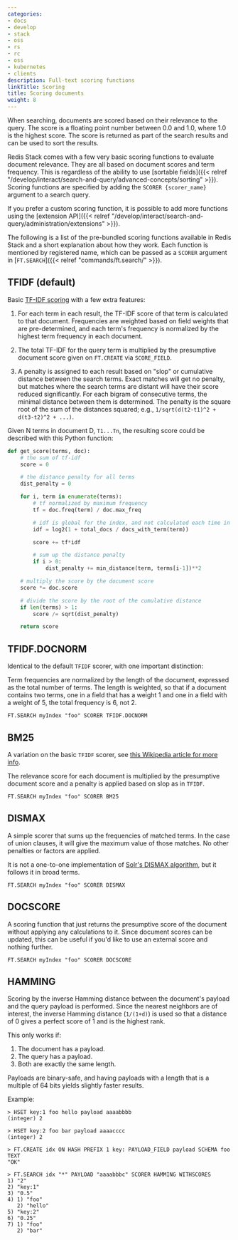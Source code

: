 ```yaml
---
categories:
- docs
- develop
- stack
- oss
- rs
- rc
- oss
- kubernetes
- clients
description: Full-text scoring functions
linkTitle: Scoring
title: Scoring documents
weight: 8
---
```


When searching, documents are scored based on their relevance to the query. The score is a floating point number between 0.0 and 1.0, where 1.0 is the highest score. The score is returned as part of the search results and can be used to sort the results.

Redis Stack comes with a few very basic scoring functions to evaluate document relevance. They are all based on document scores and term frequency. This is regardless of the ability to use [sortable fields]({{< relref "/develop/interact/search-and-query/advanced-concepts/sorting" >}}). Scoring functions are specified by adding the `SCORER {scorer_name}` argument to a search query.

If you prefer a custom scoring function, it is possible to add more functions using the [extension API]({{< relref "/develop/interact/search-and-query/administration/extensions" >}}).

The following is a list of the pre-bundled scoring functions available in Redis Stack and a short explanation about how they work. Each function is mentioned by registered name, which can be passed as a `SCORER` argument in [`FT.SEARCH`]({{< relref "commands/ft.search/" >}}).

## TFIDF (default)

Basic [TF-IDF scoring](https://en.wikipedia.org/wiki/Tf%E2%80%93idf) with a few extra features:

1. For each term in each result, the TF-IDF score of that term is calculated to that document. Frequencies are weighted based on field weights that are pre-determined, and each term's frequency is normalized by the highest term frequency in each document.

2. The total TF-IDF for the query term is multiplied by the presumptive document score given on `FT.CREATE` via `SCORE_FIELD`.

3. A penalty is assigned to each result based on "slop" or cumulative distance between the search terms. Exact matches will get no penalty, but matches where the search terms are distant will have their score reduced significantly. For each bigram of consecutive terms, the minimal distance between them is determined. The penalty is the square root of the sum of the distances squared; e.g., `1/sqrt(d(t2-t1)^2 + d(t3-t2)^2 + ...)`.

Given N terms in document D, `T1...Tn`, the resulting score could be described with this Python function:

```py
def get_score(terms, doc):
    # the sum of tf-idf
    score = 0

    # the distance penalty for all terms
    dist_penalty = 0

    for i, term in enumerate(terms):
        # tf normalized by maximum frequency
        tf = doc.freq(term) / doc.max_freq

        # idf is global for the index, and not calculated each time in real life
        idf = log2(1 + total_docs / docs_with_term(term))

        score += tf*idf

        # sum up the distance penalty
        if i > 0:
            dist_penalty += min_distance(term, terms[i-1])**2

    # multiply the score by the document score
    score *= doc.score

    # divide the score by the root of the cumulative distance
    if len(terms) > 1:
        score /= sqrt(dist_penalty)

    return score
```

## TFIDF.DOCNORM

Identical to the default `TFIDF` scorer, with one important distinction:

Term frequencies are normalized by the length of the document, expressed as the total number of terms. The length is weighted, so that if a document contains two terms, one in a field that has a weight 1 and one in a field with a weight of 5, the total frequency is 6, not 2.

```
FT.SEARCH myIndex "foo" SCORER TFIDF.DOCNORM
```

## BM25

A variation on the basic `TFIDF` scorer, see [this Wikipedia article for more info](https://en.wikipedia.org/wiki/Okapi_BM25).

The relevance score for each document is multiplied by the presumptive document score and a penalty is applied based on slop as in `TFIDF`.

```
FT.SEARCH myIndex "foo" SCORER BM25
```

## DISMAX

A simple scorer that sums up the frequencies of matched terms. In the case of union clauses, it will give the maximum value of those matches. No other penalties or factors are applied.

It is not a one-to-one implementation of [Solr's DISMAX algorithm](https://wiki.apache.org/solr/DisMax), but it follows it in broad terms.

```
FT.SEARCH myIndex "foo" SCORER DISMAX
```

## DOCSCORE

A scoring function that just returns the presumptive score of the document without applying any calculations to it. Since document scores can be updated, this can be useful if you'd like to use an external score and nothing further.

```
FT.SEARCH myIndex "foo" SCORER DOCSCORE
```

## HAMMING

Scoring by the inverse Hamming distance between the document's payload and the query payload is performed. Since the nearest neighbors are of interest, the inverse Hamming distance (`1/(1+d)`) is used so that a distance of 0 gives a perfect score of 1 and is the highest rank.

This only works if:

1. The document has a payload.
2. The query has a payload.
3. Both are exactly the same length.

Payloads are binary-safe, and having payloads with a length that is a multiple of 64 bits yields slightly faster results.

Example:

```
> HSET key:1 foo hello payload aaaabbbb
(integer) 2

> HSET key:2 foo bar payload aaaacccc 
(integer) 2

> FT.CREATE idx ON HASH PREFIX 1 key: PAYLOAD_FIELD payload SCHEMA foo TEXT
"OK"

> FT.SEARCH idx "*" PAYLOAD "aaaabbbc" SCORER HAMMING WITHSCORES
1) "2"
2) "key:1"
3) "0.5"
4) 1) "foo"
   2) "hello"
5) "key:2"
6) "0.25"
7) 1) "foo"
   2) "bar"
```
